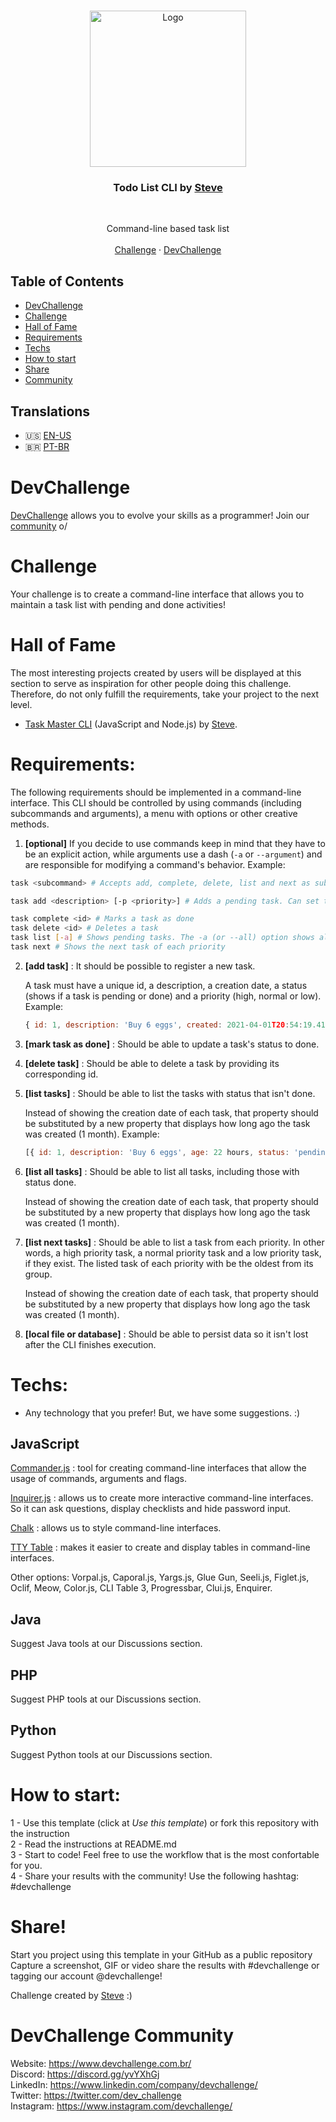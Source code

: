 <br />
<p align="center">
    <img src="https://res.cloudinary.com/dmct8cfu9/image/upload/v1620183656/carbon_todolist-cli.png" alt="Logo" width="250">

  <h3 align="center">Todo List CLI by <a href="https://github.com/stevescruz">Steve</a></h3>
 <br />
  <p align="center">
     Command-line based task list
       <br />
    <br />
    <a href="https://www.devchallenge.com.br/challenges/607785ac40398e001f6046c6/details">Challenge</a>
    ·
    <a href="https://www.devchallenge.com.br/">DevChallenge</a>
  </p>
</p>

## Table of Contents

* [DevChallenge](#devchallenge) 
* [Challenge](#challenge)
* [Hall of Fame](#hall-of-fame)
* [Requirements](#requirements)
* [Techs](#techs)
* [How to start](#how-to-start)
* [Share](#share)
* [Community](#devchallenge-community)

## Translations

* :us: [EN-US](README.md)
* :brazil: [PT-BR](translations/README_PT-BR.md)

# DevChallenge
<a href="https://devchallenge.now.sh/"> DevChallenge</a> allows you to evolve your skills as a programmer! Join our <a href="https://discord.gg/yvYXhGj">community</a> o/

# Challenge
Your challenge is to create a command-line interface that allows you to maintain a task list with pending and done activities!

# Hall of Fame
The most interesting projects created by users will be displayed at this section to serve as inspiration for other people doing this challenge. Therefore, do not only fulfill the requirements, take your project to the next level.

- [Task Master CLI](https://github.com/stevescruz/task-master) (JavaScript and Node.js) by [Steve](https://github.com/stevescruz).

# Requirements:
The following requirements should be implemented in a command-line interface. This CLI should be controlled by using commands (including subcommands and arguments), a menu with options or other creative methods.
1. **[optional]** If you decide to use commands keep in mind that they have to be an explicit action, while arguments use a dash (`-a` or `--argument`) and are responsible for modifying a command's behavior. Example:

```bash
task <subcommand> # Accepts add, complete, delete, list and next as subcommands

task add <description> [-p <priority>] # Adds a pending task. Can set the task's priority to low, normal or high with the -p (or --priority) option

task complete <id> # Marks a task as done
task delete <id> # Deletes a task
task list [-a] # Shows pending tasks. The -a (or --all) option shows all tasks
task next # Shows the next task of each priority
```
2. **[add task]** : It should be possible to register a new task.

    A task must have a unique id, a description, a creation date, a status (shows if a task is pending or done) and a priority (high, normal or low). Example:
    
    ```javascript
    { id: 1, description: 'Buy 6 eggs', created: 2021-04-01T20:54:19.410Z, status: 'pending', priority: 'high' };
    ```
3. **[mark task as done]** : Should be able to update a task's status to done.
4. **[delete task]** : Should be able to delete a task by providing its corresponding id.
5. **[list tasks]** : Should be able to list the tasks with status that isn't done.
    
    Instead of showing the creation date of each task, that property should be substituted by a new property that displays how long ago the task was created (1 month). Example:
    ```javascript
    [{ id: 1, description: 'Buy 6 eggs', age: 22 hours, status: 'pending', priority: 'high' }]
    ```
6. **[list all tasks]** : Should be able to list all tasks, including those with status done.
    
    Instead of showing the creation date of each task, that property should be substituted by a new property that displays how long ago the task was created (1 month).
7. **[list next tasks]** : Should be able to list a task from each priority. In other words, a high priority task, a normal priority task and a low priority task, if they exist. The listed task of each priority with be the oldest from its group.

    Instead of showing the creation date of each task, that property should be substituted by a new property that displays how long ago the task was created (1 month).
8. **[local file or database]** : Should be able to persist data so it isn't lost after the CLI finishes execution.

# Techs: 
- Any technology that you prefer! But, we have some suggestions. :)

## JavaScript

[Commander.js](https://github.com/tj/commander.js/) : tool for creating command-line interfaces that allow the usage of commands, arguments and flags.

[Inquirer.js](https://github.com/SBoudrias/Inquirer.js/) : allows us to create more interactive command-line interfaces. So it can ask questions, display checklists and hide password input.

[Chalk](https://github.com/chalk/chalk) : allows us to style command-line interfaces.

[TTY Table](https://github.com/tecfu/tty-table) : makes it easier to create and display tables in command-line interfaces.

Other options: Vorpal.js, Caporal.js, Yargs.js, Glue Gun, Seeli.js, Figlet.js, Oclif, Meow, Color.js, CLI Table 3, Progressbar, Clui.js, Enquirer.

## Java

Suggest Java tools at our Discussions section.

## PHP

Suggest PHP tools at our Discussions section.

## Python

Suggest Python tools at our Discussions section.

# How to start:
1 - Use this template (click at *Use this template*) or fork this repository with the instruction<br>
2 - Read the instructions at README.md<br>
3 - Start to code! Feel free to use the workflow that is the most confortable for you.<br>
4 - Share your results with the community! Use the following hashtag: #devchallenge

# Share!
Start you project using this template in your GitHub as a public repository<br>
Capture a screenshot, GIF or video share the results with #devchallenge or tagging our account @devchallenge!<br>

Challenge created by <a href="https://www.linkedin.com/in/stevescruz/">Steve</a> :)

# DevChallenge Community
Website: https://www.devchallenge.com.br/ <br>
Discord: https://discord.gg/yvYXhGj <br>
LinkedIn: https://www.linkedin.com/company/devchallenge/<br>
Twitter: https://twitter.com/dev_challenge<br>
Instagram: https://www.instagram.com/devchallenge/<br>